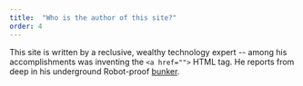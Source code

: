 ```yaml
---
title:  "Who is the author of this site?"
order: 4
---
```

This site is written by a reclusive, wealthy technology expert -- among his accomplishments was inventing the `<a href="">` HTML tag. He reports from deep in his underground Robot-proof [bunker][1].

[1]:https://lh3.googleusercontent.com/-qYaMZJCUrWU/TXLusG5IHzI/AAAAAAAAAH0/CACl_1OO01A/s1600/Basement+Clutter+1.jpg
